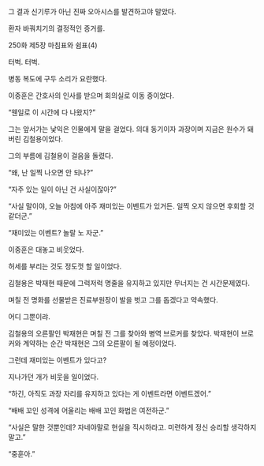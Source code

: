 그 결과 신기루가 아닌 진짜 오아시스를 발견하고야 말았다.

환자 바꿔치기의 결정적인 증거를.

250화 제5장 마침표와 쉼표(4)

터벅. 터벅.

병동 복도에 구두 소리가 요란했다.

이중훈은 간호사의 인사를 받으며 회의실로 이동 중이었다.

“웬일로 이 시간에 다 나왔지?”

그는 앞서가는 낯익은 인물에게 말을 걸었다. 의대 동기이자 과장이며 지금은 원수가 돼 버린 김철용이었다.

그의 부름에 김철용이 걸음을 돌렸다.

“왜, 난 일찍 나오면 안 되나?”

“자주 있는 일이 아닌 건 사실이잖아?”

“사실 말이야, 오늘 아침에 아주 재미있는 이벤트가 있거든. 일찍 오지 않으면 후회할 것 같더군.”

“재미있는 이벤트? 놀랄 노 자군.”

이중훈은 대놓고 비웃었다.

허세를 부리는 것도 정도껏 할 일이었다.

김철용은 박재현 때문에 그럭저럭 명줄을 유지하고 있지만 무너지는 건 시간문제였다.

며칠 전 명화를 선물받은 진료부원장이 발을 벗고 그를 돕겠다고 약속했다.

어디 그뿐이랴.

김철용의 오른팔인 박재현은 며칠 전 그를 찾아와 병역 브로커를 찾았다. 박재현이 브로커와 계약하는 순간 박재현은 그의 오른팔이 될 예정이었다.

그런데 재미있는 이벤트가 있다고?

지나가던 개가 비웃을 일이었다.

“하긴, 아직도 과장 자리를 유지하고 있다는 게 이벤트라면 이벤트겠어.”

“배배 꼬인 성격에 어울리는 배배 꼬인 화법은 여전하군.”

“사실은 말한 것뿐인데? 자네야말로 현실을 직시하라고. 미련하게 정신 승리할 생각하지 말고.”

“중훈아.”